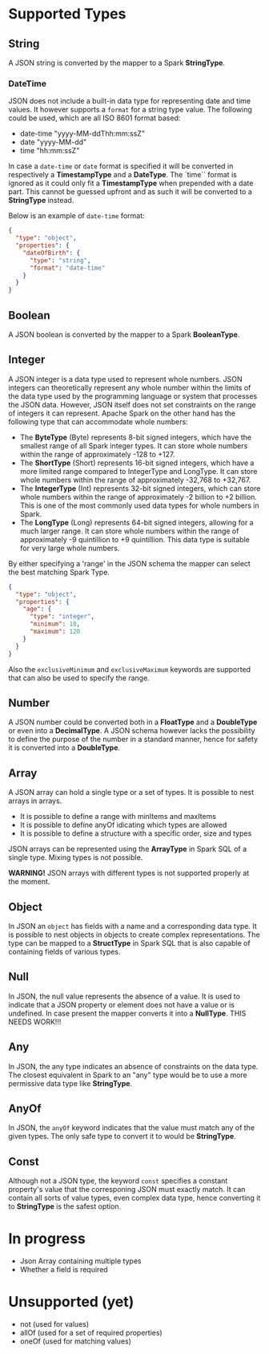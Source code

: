 # Supported Types

## String
A JSON string is converted by the mapper to a Spark **StringType**.

### DateTime

JSON does not include a built-in data type for representing date and time values. It however supports a `format` for a string type value. The following could be used, which are all ISO 8601 format based:

- date-time "yyyy-MM-ddThh:mm:ssZ"
- date "yyyy-MM-dd"
- time "hh:mm:ssZ"

In case a `date-time` or `date` format is specified it will be converted in respectively a **TimestampType** and a **DateType**. The `time`` format is ignored as it could only fit a **TimestampType** when prepended with a date part. This cannot be guessed upfront and as such it will be converted to a **StringType** instead.

Below is an example of `date-time` format:
```json
{
  "type": "object",
  "properties": {
    "dateOfBirth": {
      "type": "string",
      "format": "date-time"
    }
  }
}
```

## Boolean
A JSON boolean is converted by the mapper to a Spark **BooleanType**. 

## Integer
A JSON integer is a data type used to represent whole numbers. JSON integers can theoretically represent any whole number within the limits of the data type used by the programming language or system that processes the JSON data. However, JSON itself does not set constraints on the range of integers it can represent.
Apache Spark on the other hand has the following type that can accommodate whole numbers:
- The **ByteType** (Byte) represents 8-bit signed integers, which have the smallest range of all Spark integer types. It can store whole numbers within the range of approximately -128 to +127.
- The **ShortType** (Short) represents 16-bit signed integers, which have a more limited range compared to IntegerType and LongType. It can store whole numbers within the range of approximately -32,768 to +32,767.
- The **IntegerType** (Int) represents 32-bit signed integers, which can store whole numbers within the range of approximately -2 billion to +2 billion. This is one of the most commonly used data types for whole numbers in Spark.
- The **LongType** (Long) represents 64-bit signed integers, allowing for a much larger range. It can store whole numbers within the range of approximately -9 quintillion to +9 quintillion. This data type is suitable for very large whole numbers.

By either specifying a 'range' in the JSON schema the mapper can select the best matching Spark Type.

```json
{
  "type": "object",
  "properties": {
    "age": {
      "type": "integer",
      "minimum": 18,
      "maximum": 120
    }
  }
}
```
Also the `exclusiveMinimum` and `exclusiveMaximum` keywords are supported that can also be used to specify the range.


## Number
A JSON number could be converted both in a **FloatType** and a **DoubleType** or even into a **DecimalType**. A JSON schema however lacks the possibility to define the purpose of the number in a standard manner, hence for safety it is converted into a **DoubleType**.

## Array
A JSON array can hold a single type or a set of types. It is possible to nest arrays in arrays.

- It is possible to define a range with minItems and maxItems
- It is possible to define anyOf idicating which types are allowed
- It is possible to define a structure with a specific order, size and types

JSON arrays can be represented using the **ArrayType** in Spark SQL of a single type. Mixing types is not possible. 

**WARNING!** JSON arrays with different types is not supported properly at the moment.

## Object
In JSON an `object` has fields with a name and a corresponding data type. It is possible to nest objects in objects to create complex representations. The type can be mapped to a **StructType** in Spark SQL that is also capable of containing fields of various types.

## Null
In JSON, the null value represents the absence of a value. It is used to indicate that a JSON property or element does not have a value or is undefined. In case present the mapper converts it into a **NullType**. THIS NEEDS WORK!!!

## Any
In JSON, the any type indicates an absence of constraints on the data type. The closest equivalent in Spark to an "any" type would be to use a more permissive data type like **StringType**. 

## AnyOf
In JSON, the `anyOf` keyword indicates that the value must match any of the given types. The only safe type to convert it to would be **StringType**.


## Const
Although not a JSON type, the keyword `const` specifies a constant property's value that the corresponing JSON must exactly match. It can contain all sorts of value types, even complex data type, hence converting it to **StringType** is the safest option.

# In progress
- Json Array containing multiple types
- Whether a field is required

# Unsupported (yet)

- not (used for values)
- allOf (used for a set of required properties)
- oneOf (used for matching values)